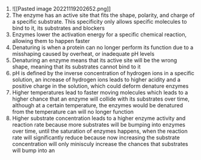 1. ![[Pasted image 20221119202652.png]]
2. The enzyme has an active site that fits the shape, polarity, and charge of a specific substrate. This specificity only allows specific molecules to bind to it, its substrates and blockers
3. Enzymes lower the activation energy for a specific chemical reaction, allowing them to happen faster
4. Denaturing is when a protein can no longer perform its function due to a misshaping caused by overheat, or inadequate pH levels
5. Denaturing an enzyme means that its active site will be the wrong shape, meaning that its substrates cannot bind to it
6. pH is defined by the inverse concentration of hydrogen ions in a specific solution, an increase of hydrogen ions leads to higher acidity and a positive charge in the solution, which could deform denature enzymes
7. Higher temperatures lead to faster moving molecules which leads to a higher chance that an enzyme will collide with its substrates over time, although at a certain temperature, the enzymes would be denatured from the temperature can will no longer function
8. Higher substrate concentration leads to a higher enzyme activity and reaction rate because more substrates will be bumping into enzymes over time, until the saturation of enzymes happens, when the reaction rate will significantly reduce because now increasing the substrate concentration will only minisculy increase the chances that substrates will bump into an 